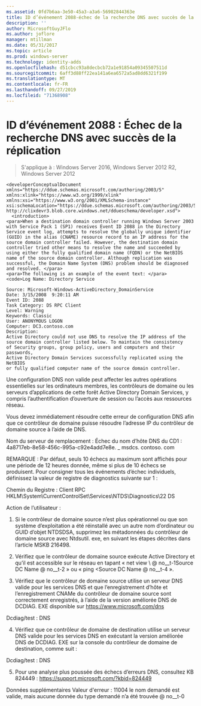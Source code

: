 ```yaml
---
ms.assetid: 0fd7b6aa-3e50-45a3-a3a6-56982844363e
title: ID d’événement 2088-échec de la recherche DNS avec succès de la réplication
description: ''
author: MicrosoftGuyJFlo
ms.author: joflore
manager: mtillman
ms.date: 05/31/2017
ms.topic: article
ms.prod: windows-server
ms.technology: identity-adds
ms.openlocfilehash: d51cbcc93a8decbcb72a1e91854a09345507511d
ms.sourcegitcommit: 6aff3d88ff22ea141a6ea6572a5ad8dd6321f199
ms.translationtype: MT
ms.contentlocale: fr-FR
ms.lasthandoff: 09/27/2019
ms.locfileid: "71368908"
---
```

# <a name="event-id-2088-dns-lookup-failure-occurred-with-replication-success"></a>ID d’événement 2088 : Échec de la recherche DNS avec succès de la réplication

>S'applique à : Windows Server 2016, Windows Server 2012 R2, Windows Server 2012

    
    <developerConceptualDocument xmlns="https://ddue.schemas.microsoft.com/authoring/2003/5" xmlns:xlink="https://www.w3.org/1999/xlink" xmlns:xsi="https://www.w3.org/2001/XMLSchema-instance" xsi:schemaLocation="https://ddue.schemas.microsoft.com/authoring/2003/5 http://clixdevr3.blob.core.windows.net/ddueschema/developer.xsd">
      <introduction>
    <para>When a destination domain controller running Windows Server 2003 with Service Pack 1 (SP1) receives Event ID 2088 in the Directory Service event log, attempts to resolve the globally unique identifier (GUID) in the alias (CNAME) resource record to an IP address for the source domain controller failed. However, the destination domain controller tried other means to resolve the name and succeeded by using either the fully qualified domain name (FQDN) or the NetBIOS name of the source domain controller. Although replication was successful, the Domain Name System (DNS) problem should be diagnosed and resolved. </para>
    <para>The following is an example of the event text: </para>
    <code>Log Name: Directory Service

    Source: Microsoft-Windows-ActiveDirectory_DomainService
    Date: 3/15/2008  9:20:11 AM
    Event ID: 2088
    Task Category: DS RPC Client 
    Level: Warning
    Keywords: Classic
    User: ANONYMOUS LOGON
    Computer: DC3.contoso.com
    Description:
    Active Directory could not use DNS to resolve the IP address of the 
    source domain controller listed below. To maintain the consistency 
    of Security groups, group policy, users and computers and their passwords, 
    Active Directory Domain Services successfully replicated using the NetBIOS 
    or fully qualified computer name of the source domain controller. 

Une configuration DNS non valide peut affecter les autres opérations essentielles sur les ordinateurs membres, les contrôleurs de domaine ou les serveurs d’applications de cette forêt Active Directory Domain Services, y compris l’authentification d’ouverture de session ou l’accès aux ressources réseau. 

Vous devez immédiatement résoudre cette erreur de configuration DNS afin que ce contrôleur de domaine puisse résoudre l’adresse IP du contrôleur de domaine source à l’aide de DNS. 

Nom du serveur de remplacement : Échec du nom d’hôte DNS du CD1 : 4a8717eb-8e58-456c-995a-c92e4add7e8e. _ msdcs. contoso. com 

REMARQUE : Par défaut, seuls 10 échecs au maximum sont affichés pour une période de 12 heures donnée, même si plus de 10 échecs se produisent.  Pour consigner tous les événements d’échec individuels, définissez la valeur de registre de diagnostics suivante sur 1 : 

Chemin du Registre : Client RPC HKLM\System\CurrentControlSet\Services\NTDS\Diagnostics\22 DS 

Action de l’utilisateur : 

1) Si le contrôleur de domaine source n’est plus opérationnel ou que son système d’exploitation a été réinstallé avec un autre nom d’ordinateur ou GUID d’objet NTDSDSA, supprimez les métadonnées du contrôleur de domaine source avec Ntdsutil. exe, en suivant les étapes décrites dans l’article MSKB 216498. 

2) Vérifiez que le contrôleur de domaine source exécute Active Directory et qu’il est accessible sur le réseau en tapant « net view \\ @ no__t-1Source DC Name @ no__t-2 » ou « ping &lt;Source DC Name @ no__t-4 ». 

3) Vérifiez que le contrôleur de domaine source utilise un serveur DNS valide pour les services DNS et que l’enregistrement d’hôte et l’enregistrement CNAMe du contrôleur de domaine source sont correctement enregistrés, à l’aide de la version améliorée DNS de DCDIAG. EXE disponible sur <https://www.microsoft.com/dns> 

Dcdiag/test : DNS 

4) Vérifiez que ce contrôleur de domaine de destination utilise un serveur DNS valide pour les services DNS en exécutant la version améliorée DNS de DCDIAG. EXE sur la console du contrôleur de domaine de destination, comme suit : 

Dcdiag/test : DNS 

5) Pour une analyse plus poussée des échecs d’erreurs DNS, consultez KB 824449 : <https://support.microsoft.com/?kbid=824449> 

Données supplémentaires Valeur d'erreur : 11004 le nom demandé est valide, mais aucune donnée du type demandé n’a été trouvée @ no__t-0 </introduction>
  <section>
    <title>Diagnosis @ no__t-1 @ no__t-2 @ no__t-3<para>L’échec de la résolution du nom du contrôleur de domaine source à l’aide de l’enregistrement de ressource alias (CNAMe) dans DNS peut être dû à des problèmes de configuration DNS ou de retards dans la propagation des données DNS.</para>
    </content>
  </section>
  <section>
    <title>Resolution @ no__t-1 @ no__t-2 @ no__t-3<para>Effectuez les tests DNS comme décrit dans &quot; @ no__t-1Event ID 2087 : Échec de la recherche DNS entraînant l’échec de la réplication @ no__t-0. &quot;</para>
    </content>
  </section>
  <relatedTopics />
</developerConceptualDocument>


